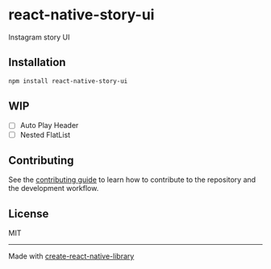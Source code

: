 # react-native-story-ui

Instagram story UI

## Installation

```sh
npm install react-native-story-ui
```

## WIP

- [ ] Auto Play Header
- [ ] Nested FlatList

## Contributing

See the [contributing guide](CONTRIBUTING.md) to learn how to contribute to the repository and the development workflow.

## License

MIT

---

Made with [create-react-native-library](https://github.com/callstack/react-native-builder-bob)
